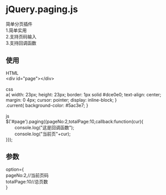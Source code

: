 # jQuery.paging.js
简单分页插件<br>
1.简单实用<br> 
2.支持页码输入<br> 
3.支持回调函数<br> 

## 使用
HTML<br>
\<div id="page">\</div>
<br><br>
css<br>
a{
    width: 23px;
    height: 23px;
    border: 1px solid #dce0e0;
    text-align: center;
    margin: 0 4px;
    cursor: pointer;
    display: inline-block;
}<br>
.current{
    background-color: #5ac3e7;
}
<br><br>
js<br>
$('#page').paging({pageNo:2,totalPage:10,callback:function(cur){<br>
　　console.log("这是回调函数");<br>
　　console.log("当前页"+cur);<br>
}});<br>

## 参数
option={<br>
pageNo:2,//当前页码<br>
totalPage:10//总页数<br>
}
